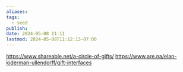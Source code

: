 ```yaml
---
aliases: 
tags:
  - seed
publish: 
date: 2024-05-08 11:11
lastmod: 2024-05-08T11:12:13-07:00
---
```

https://www.shareable.net/a-circle-of-gifts/
https://www.are.na/elan-kiderman-ullendorff/gift-interfaces